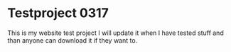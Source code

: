 # Testproject 0317

This is my website test project I will update it when I have tested stuff and than anyone can download it if they want to.
